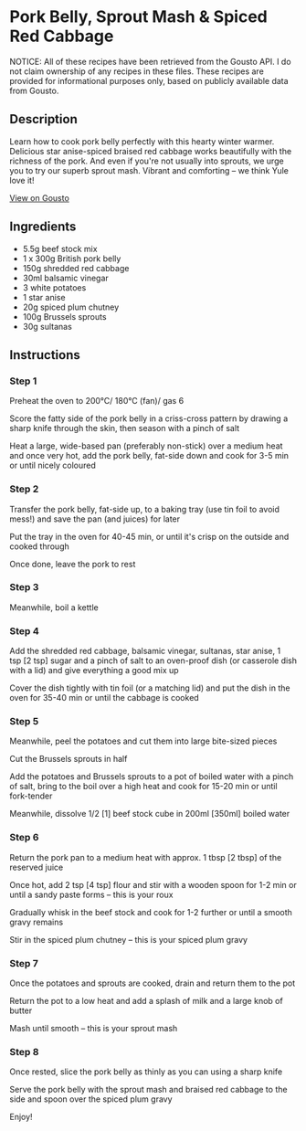 # Pork Belly, Sprout Mash & Spiced Red Cabbage

NOTICE: All of these recipes have been retrieved from the Gousto API. I do not claim ownership of any recipes in these files. These recipes are provided for informational purposes only, based on publicly available data from Gousto.

## Description

Learn how to cook pork belly perfectly with this hearty winter warmer. Delicious star anise-spiced braised red cabbage works beautifully with the richness of the pork. And even if you're not usually into sprouts, we urge you to try our superb sprout mash. Vibrant and comforting – we think Yule love it!

[View on Gousto](https://www.gousto.co.uk/recipes/cookbook/pork-belly-sprout-mash-spiced-red-cabbage)

## Ingredients

- 5.5g beef stock mix
- 1 x 300g British pork belly
- 150g shredded red cabbage
- 30ml balsamic vinegar
- 3 white potatoes
- 1 star anise
- 20g spiced plum chutney
- 100g Brussels sprouts
- 30g sultanas

## Instructions


### Step 1

Preheat the oven to 200°C/ 180°C (fan)/ gas 6

Score the fatty side of the pork belly in a criss-cross pattern by drawing a sharp knife through the skin, then season with a pinch of salt

Heat a large, wide-based pan (preferably non-stick) over a medium heat and once very hot, add the pork belly, fat-side down and cook for 3-5 min or until nicely coloured


### Step 2

Transfer the pork belly, fat-side up, to a baking tray (use tin foil to avoid mess!) and save the pan (and juices) for later

Put the tray in the oven for 40-45 min, or until it's crisp on the outside and cooked through

Once done, leave the pork to rest


### Step 3

Meanwhile, boil a kettle


### Step 4

Add the shredded red cabbage, balsamic vinegar, sultanas, star anise, 1 tsp <span class="text-danger">[2 tsp]</span> sugar and a pinch of salt to an oven-proof dish (or casserole dish with a lid) and give everything a good mix up

Cover the dish tightly with tin foil (or a matching lid) and put the dish in the oven for 35-40 min or until the cabbage is cooked


### Step 5

Meanwhile, peel the potatoes and cut them into large bite-sized pieces

Cut the Brussels sprouts in half

Add the potatoes and Brussels sprouts to a pot of boiled water with a pinch of salt, bring to the boil over a high heat and cook for 15-20 min or until fork-tender

Meanwhile, dissolve 1/2 <span class="text-danger">[1]</span> beef stock cube in 200ml <span class="text-danger">[350ml]</span> boiled water


### Step 6

Return the pork pan to a medium heat with approx. 1 tbsp <span class="text-danger">[2 tbsp]</span> of the reserved juice

Once hot, add 2 tsp <span class="text-danger">[4 tsp]</span> flour and stir with a wooden spoon for 1-2 min or until a sandy paste forms – this is your roux

Gradually whisk in the beef stock and cook for 1-2 further or until a smooth gravy remains

Stir in the spiced plum chutney – this is your spiced plum gravy


### Step 7

Once the potatoes and sprouts are cooked, drain and return them to the pot

Return the pot to a low heat and add a splash of milk and a large knob of butter

Mash until smooth – this is your sprout mash

### Step 8

Once rested, slice the pork belly as thinly as you can using a sharp knife

Serve the pork belly with the sprout mash and braised red cabbage to the side and spoon over the spiced plum gravy

Enjoy!

